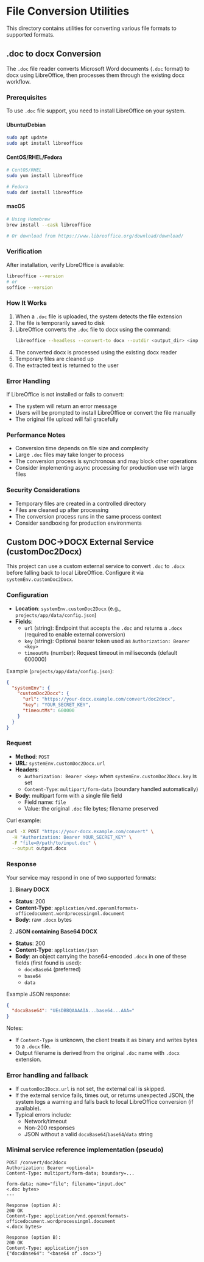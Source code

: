 # File Conversion Utilities

This directory contains utilities for converting various file formats to supported formats.

## .doc to docx Conversion

The `.doc` file reader converts Microsoft Word documents (`.doc` format) to docx using LibreOffice, then processes them through the existing docx workflow.

### Prerequisites

To use `.doc` file support, you need to install LibreOffice on your system.

#### Ubuntu/Debian
```bash
sudo apt update
sudo apt install libreoffice
```

#### CentOS/RHEL/Fedora
```bash
# CentOS/RHEL
sudo yum install libreoffice

# Fedora
sudo dnf install libreoffice
```

#### macOS
```bash
# Using Homebrew
brew install --cask libreoffice

# Or download from https://www.libreoffice.org/download/download/
```

### Verification

After installation, verify LibreOffice is available:
```bash
libreoffice --version
# or
soffice --version
```

### How It Works

1. When a `.doc` file is uploaded, the system detects the file extension
2. The file is temporarily saved to disk
3. LibreOffice converts the `.doc` file to docx using the command:
   ```bash
   libreoffice --headless --convert-to docx --outdir <output_dir> <input_file>
   ```
4. The converted docx is processed using the existing docx reader
5. Temporary files are cleaned up
6. The extracted text is returned to the user

### Error Handling

If LibreOffice is not installed or fails to convert:
- The system will return an error message
- Users will be prompted to install LibreOffice or convert the file manually
- The original file upload will fail gracefully

### Performance Notes

- Conversion time depends on file size and complexity
- Large `.doc` files may take longer to process
- The conversion process is synchronous and may block other operations
- Consider implementing async processing for production use with large files

### Security Considerations

- Temporary files are created in a controlled directory
- Files are cleaned up after processing
- The conversion process runs in the same process context
- Consider sandboxing for production environments 

## Custom DOC->DOCX External Service (customDoc2Docx)

This project can use a custom external service to convert `.doc` to `.docx` before falling back to local LibreOffice. Configure it via `systemEnv.customDoc2Docx`.

### Configuration

- **Location**: `systemEnv.customDoc2Docx` (e.g., `projects/app/data/config.json`)
- **Fields**:
  - `url` (string): Endpoint that accepts the `.doc` and returns a `.docx` (required to enable external conversion)
  - `key` (string): Optional bearer token used as `Authorization: Bearer <key>`
  - `timeoutMs` (number): Request timeout in milliseconds (default 600000)

Example (`projects/app/data/config.json`):

```json
{
  "systemEnv": {
    "customDoc2Docx": {
      "url": "https://your-docx.example.com/convert/doc2docx",
      "key": "YOUR_SECRET_KEY",
      "timeoutMs": 600000
    }
  }
}
```

### Request

- **Method**: `POST`
- **URL**: `systemEnv.customDoc2Docx.url`
- **Headers**:
  - `Authorization: Bearer <key>` when `systemEnv.customDoc2Docx.key` is set
  - `Content-Type`: `multipart/form-data` (boundary handled automatically)
- **Body**: multipart form with a single file field
  - Field name: `file`
  - Value: the original `.doc` file bytes; filename preserved

Curl example:

```bash
curl -X POST "https://your-docx.example.com/convert" \
  -H "Authorization: Bearer YOUR_SECRET_KEY" \
  -F "file=@/path/to/input.doc" \
  --output output.docx
```

### Response

Your service may respond in one of two supported formats:

1) **Binary DOCX**
- **Status**: 200
- **Content-Type**: `application/vnd.openxmlformats-officedocument.wordprocessingml.document`
- **Body**: raw `.docx` bytes

2) **JSON containing Base64 DOCX**
- **Status**: 200
- **Content-Type**: `application/json`
- **Body**: an object carrying the base64-encoded `.docx` in one of these fields (first found is used):
  - `docxBase64` (preferred)
  - `base64`
  - `data`

Example JSON response:

```json
{
  "docxBase64": "UEsDBBQAAAAIA...base64...AAA="
}
```

Notes:
- If `Content-Type` is unknown, the client treats it as binary and writes bytes to a `.docx` file.
- Output filename is derived from the original `.doc` name with `.docx` extension.

### Error handling and fallback

- If `customDoc2Docx.url` is not set, the external call is skipped.
- If the external service fails, times out, or returns unexpected JSON, the system logs a warning and falls back to local LibreOffice conversion (if available).
- Typical errors include:
  - Network/timeout
  - Non-200 responses
  - JSON without a valid `docxBase64`/`base64`/`data` string

### Minimal service reference implementation (pseudo)

```http
POST /convert/doc2docx
Authorization: Bearer <optional>
Content-Type: multipart/form-data; boundary=...

form-data; name="file"; filename="input.doc"
<.doc bytes>
---

Response (option A):
200 OK
Content-Type: application/vnd.openxmlformats-officedocument.wordprocessingml.document
<.docx bytes>

Response (option B):
200 OK
Content-Type: application/json
{"docxBase64": "<base64 of .docx>"}
```
